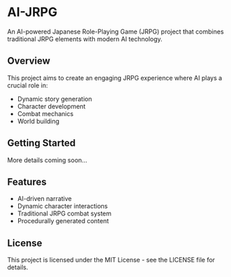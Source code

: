 # AI-JRPG

An AI-powered Japanese Role-Playing Game (JRPG) project that combines traditional JRPG elements with modern AI technology.

## Overview

This project aims to create an engaging JRPG experience where AI plays a crucial role in:
- Dynamic story generation
- Character development
- Combat mechanics
- World building

## Getting Started

More details coming soon...

## Features

- AI-driven narrative
- Dynamic character interactions
- Traditional JRPG combat system
- Procedurally generated content

## License

This project is licensed under the MIT License - see the LICENSE file for details. 